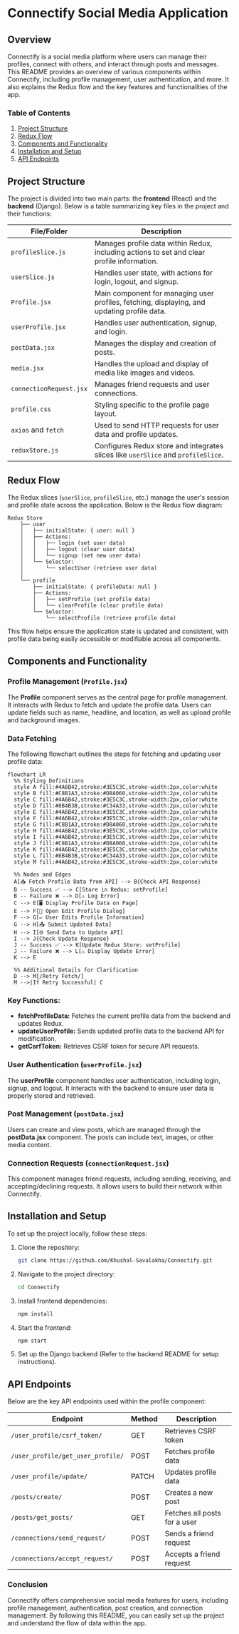 # Connectify Social Media Application

## Overview

Connectify is a social media platform where users can manage their profiles, connect with others, and interact through posts and messages. This README provides an overview of various components within Connectify, including profile management, user authentication, and more. It also explains the Redux flow and the key features and functionalities of the app.

### Table of Contents
1. [Project Structure](#project-structure)
2. [Redux Flow](#redux-flow)
3. [Components and Functionality](#components-and-functionality)
4. [Installation and Setup](#installation-and-setup)
5. [API Endpoints](#api-endpoints)

## Project Structure

The project is divided into two main parts: the **frontend** (React) and the **backend** (Django). Below is a table summarizing key files in the project and their functions:

| File/Folder            | Description |
|------------------------|-------------|
| `profileSlice.js`      | Manages profile data within Redux, including actions to set and clear profile information. |
| `userSlice.js`         | Handles user state, with actions for login, logout, and signup. |
| `Profile.jsx`          | Main component for managing user profiles, fetching, displaying, and updating profile data. |
| `userProfile.jsx`      | Handles user authentication, signup, and login. |
| `postData.jsx`         | Manages the display and creation of posts. |
| `media.jsx`            | Handles the upload and display of media like images and videos. |
| `connectionRequest.jsx`| Manages friend requests and user connections. |
| `profile.css`          | Styling specific to the profile page layout. |
| `axios` and `fetch`    | Used to send HTTP requests for user data and profile updates. |
| `reduxStore.js`        | Configures Redux store and integrates slices like `userSlice` and `profileSlice`. |

## Redux Flow

The Redux slices (`userSlice`, `profileSlice`, etc.) manage the user's session and profile state across the application. Below is the Redux flow diagram:

```
Redux Store
    ├── user
    │   ├── initialState: { user: null }
    │   ├── Actions:
    │   │   ├── login (set user data)
    │   │   ├── logout (clear user data)
    │   │   └── signup (set new user data)
    │   └── Selector:
    │       └── selectUser (retrieve user data)
    │
    └── profile
        ├── initialState: { profileData: null }
        ├── Actions:
        │   ├── setProfile (set profile data)
        │   └── clearProfile (clear profile data)
        └── Selector:
            └── selectProfile (retrieve profile data)
```

This flow helps ensure the application state is updated and consistent, with profile data being easily accessible or modifiable across all components.

## Components and Functionality

### Profile Management (`Profile.jsx`)

The **Profile** component serves as the central page for profile management. It interacts with Redux to fetch and update the profile data. Users can update fields such as name, headline, and location, as well as upload profile and background images.

### Data Fetching

The following flowchart outlines the steps for fetching and updating user profile data:

```mermaid
flowchart LR
  %% Styling Definitions
  style A fill:#4A6B42,stroke:#3E5C3C,stroke-width:2px,color:white
  style B fill:#C8B1A3,stroke:#D8A060,stroke-width:2px,color:white
  style C fill:#4A6B42,stroke:#3E5C3C,stroke-width:2px,color:white
  style D fill:#8B4B3B,stroke:#C34A33,stroke-width:2px,color:white
  style E fill:#4A6B42,stroke:#3E5C3C,stroke-width:2px,color:white
  style F fill:#4A6B42,stroke:#3E5C3C,stroke-width:2px,color:white
  style G fill:#C8B1A3,stroke:#D8A060,stroke-width:2px,color:white
  style H fill:#4A6B42,stroke:#3E5C3C,stroke-width:2px,color:white
  style I fill:#4A6B42,stroke:#3E5C3C,stroke-width:2px,color:white
  style J fill:#C8B1A3,stroke:#D8A060,stroke-width:2px,color:white
  style K fill:#4A6B42,stroke:#3E5C3C,stroke-width:2px,color:white
  style L fill:#8B4B3B,stroke:#C34A33,stroke-width:2px,color:white
  style M fill:#4A6B42,stroke:#3E5C3C,stroke-width:2px,color:white

  %% Nodes and Edges
  A[📥 Fetch Profile Data from API] --> B{Check API Response}
  B -- Success ✅ --> C[Store in Redux: setProfile]
  B -- Failure ❌ --> D[⚠️ Log Error]
  C --> E[🖥️ Display Profile Data on Page]
  E --> F[📄 Open Edit Profile Dialog]
  F --> G[✏️ User Edits Profile Information]
  G --> H[📤 Submit Updated Data]
  H --> I[🌐 Send Data to Update API]
  I --> J{Check Update Response}
  J -- Success ✅ --> K[Update Redux Store: setProfile]
  J -- Failure ❌ --> L[⚠️ Display Update Error]
  K --> E

  %% Additional Details for Clarification
  D --> M[/Retry Fetch/]
  M -->|If Retry Successful| C
```

### Key Functions:

- **fetchProfileData:** Fetches the current profile data from the backend and updates Redux.
- **updateUserProfile:** Sends updated profile data to the backend API for modification.
- **getCsrfToken:** Retrieves CSRF token for secure API requests.

### User Authentication (`userProfile.jsx`)

The **userProfile** component handles user authentication, including login, signup, and logout. It interacts with the backend to ensure user data is properly stored and retrieved.

### Post Management (`postData.jsx`)

Users can create and view posts, which are managed through the **postData.jsx** component. The posts can include text, images, or other media content.

### Connection Requests (`connectionRequest.jsx`)

This component manages friend requests, including sending, receiving, and accepting/declining requests. It allows users to build their network within Connectify.

## Installation and Setup

To set up the project locally, follow these steps:

1. Clone the repository:
   ```bash
   git clone https://github.com/Khushal-Savalakha/Connectify.git
   ```
2. Navigate to the project directory:
   ```bash
   cd Connectify
   ```
3. Install frontend dependencies:
   ```bash
   npm install
   ```
4. Start the frontend:
   ```bash
   npm start
   ```
5. Set up the Django backend (Refer to the backend README for setup instructions).

## API Endpoints

Below are the key API endpoints used within the profile component:

| Endpoint                               | Method | Description                        |
|----------------------------------------|--------|------------------------------------|
| `/user_profile/csrf_token/`            | GET    | Retrieves CSRF token               |
| `/user_profile/get_user_profile/`      | POST   | Fetches profile data               |
| `/user_profile/update/`                | PATCH  | Updates profile data               |
| `/posts/create/`                       | POST   | Creates a new post                 |
| `/posts/get_posts/`                    | GET    | Fetches all posts for a user       |
| `/connections/send_request/`           | POST   | Sends a friend request             |
| `/connections/accept_request/`         | POST   | Accepts a friend request           |

### Conclusion

Connectify offers comprehensive social media features for users, including profile management, authentication, post creation, and connection management. By following this README, you can easily set up the project and understand the flow of data within the app.
